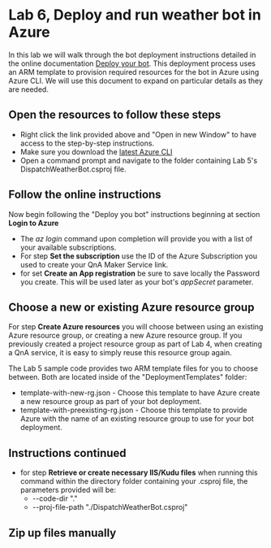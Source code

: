 # Lab 6, Deploy and run weather bot in Azure

In this lab we will walk through the bot deployment instructions detailed in the online documentation [Deploy your bot](https://docs.microsoft.com/azure/bot-service/bot-builder-deploy-az-cli?view=azure-bot-service-4.0&tabs=newrg). This deployment process uses an ARM template to provision required resources for the bot in Azure using Azure CLI. We will use this document to expand on particular details as they are needed.

## Open the resources to follow these steps
* Right click the link provided above and "Open in new Window" to have access to the step-by-step instructions.
* Make sure you download the [latest Azure CLI](https://docs.microsoft.com/en-us/cli/azure/?view=azure-cli-latest)
* Open a command prompt and navigate to the folder containing Lab 5's DispatchWeatherBot.csproj file.
 
## Follow the online instructions
Now begin following the "Deploy you bot" instructions beginning at section **Login to Azure**
* The _az login_ command upon completion will provide you with a list of your available subscriptions.
* For step **Set the subscription** use the ID of the Azure Subscription you used to create your QnA Maker Service link.
* for set **Create an App registration** be sure to save locally the Password you create. This will be used later as your bot's _appSecret_ parameter.

## Choose a new or existing Azure resource group
For step **Create Azure resources** you will choose between using an existing Azure resource group, or creating a new Azure resource group. If you previously created a project resource group as part of Lab 4, when creating a QnA service, it is easy to simply reuse this resource group again. 

The Lab 5 sample code provides two ARM template files for you to choose between. Both are located inside of the "DeploymentTemplates" folder:
* template-with-new-rg.json - Choose this template to have Azure create a new resource group as part of your bot deployment.
* template-with-preexisting-rg.json - Choose this template to provide Azure with the name of an existing resource group to use for your bot deployment.

## Instructions continued
* for step **Retrieve or create necessary IIS/Kudu files** when running this command within the directory folder containing your .csproj file, the parameters provided will be:
  - --code-dir "."
  - --proj-file-path "./DispatchWeatherBot.csproj"
  
## Zip up files manually














